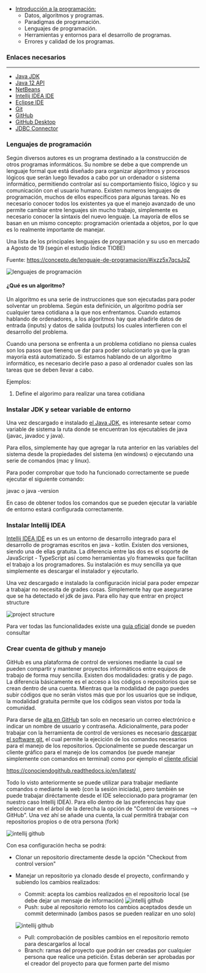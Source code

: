 - [Introducción a la programación:](#tema1)
    - Datos, algoritmos y programas.
    - Paradigmas de programación.
    - Lenguajes de programación.
    - Herramientas y entornos para el desarrollo de programas.
    - Errores y calidad de los programas.

### Enlaces necesarios
***

- <a href="https://www.oracle.com/technetwork/java/javase/downloads/jdk11-downloads-5066655.html" target=»_blank> Java JDK</a>
- <a href="https://docs.oracle.com/en/java/javase/12/docs/api/index.html" target=»_blank> Java 12 API</a>
- <a href="https://netbeans.apache.org/download/index.html">NetBeans</a>
- <a href="https://www.jetbrains.com/idea/download/" target=»_blank> Intellij IDEA IDE</a>
- <a href="https://www.eclipse.org/downloads/" target=»_blank> Eclipse IDE</a>
- <a href="https://git-scm.com/downloads" target="blank">Git</a>
- <a href="https://github.com" target=»_blank>GitHub</a>
- <a href="https://desktop.github.com">GitHub Desktop</a>
- <a href="https://dev.mysql.com/downloads/connector/j/5.1.html" target=»_blank>JDBC Connector</a>

### Lenguajes de programación

Según diversos autores es un programa destinado a la construcción de otros programas informáticos. Su nombre se debe a que comprende un lenguaje formal que está diseñado para organizar algoritmos y procesos lógicos que serán luego llevados a cabo por un ordenador o sistema informático, permitiendo controlar así su comportamiento físico, lógico y su comunicación con el usuario humano. Existen numeros lenguajes de programación, muchos de ellos específicos para algunas tareas. No es necesario conocer todos los existentes ya que el manejo avanzado de uno permite cambiar entre lenguajes sin mucho trabajo, simplemente es necesario conocer la sintaxis del nuevo lenguaje. La mayoría de ellos se basan en un mismo concepto: programación orientada a objetos, por lo que es lo realmente importante de manejar. 

Una lista de los principales lenguajes de programación y su uso en mercado a Agosto de 19 (según el estudio Índice TIOBE)

Fuente: https://concepto.de/lenguaje-de-programacion/#ixzz5x7qcsJqZ

![lenguajes de programación](./images/lenguajes.png)

#### ¿Qué es un algoritmo?

Un algoritmo es una serie de instrucciones que son ejecutadas para poder solventar un problema. Según esta definición, un algoritmo podría ser cualquier tarea cotidiana a la que nos enfrentamos. Cuando estamos hablando de ordenadores, a los algoritmos hay que añadirle datos de entrada (inputs) y datos de salida (outputs) los cuales interfieren con el desarrollo del problema.

Cuando una persona se enfrenta a un problema cotidiano no piensa cuales son los pasos que tienenq ue dar para poder solucionarlo ya que la gran mayoría está automatizado. Si estamos hablando de un algorítmo informático, es necesario decirle paso a paso al ordenador cuales son las tareas que se deben llevar a cabo.

Ejemplos:

1. Define el algorimo para realizar una tarea cotidiana

### Instalar JDK y setear variable de entorno

Una vez descargado e instalado <a href="https://www.oracle.com/technetwork/java/javase/downloads/jdk11-downloads-5066655.html" target=»_blank> el Java JDK</a>, es interesante setear como variable de sistema la ruta donde se encuentran los ejecutables de java (javac, javadoc y java).

Para ellos, simplemente hay que agregar la ruta anterior en las variables del sistema desde la propiedades del sistema (en windows) o ejecutando una serie de comandos (mac y linux). <a href="https://www.java.com/es/download/help/path.xml" target="_blank"></a>

Para poder comprobar que todo ha funcionado correctamente se puede ejecutar el siguiente comando:

javac o java -version

En caso de obtener todos los comandos que se pueden ejecutar la variable de entorno estará configurada correctamente.

### Instalar Intellij IDEA

<a href="https://www.jetbrains.com/idea/download" target=»_blank> Intellij IDEA IDE</a>
es un es un entorno de desarrollo integrado para el desarrollo de programas escritos en java - kotlin. Existen dos versiones, siendo una de ellas gratuita. La diferencia entre las dos es el soporte de JavaScript - TypeScript así como herramientas y/o framewoks que facilitan el trabajo a los programadores. Su instalación es muy sencilla ya que simplemente es descargar el instalador y ejecutarlo. 

Una vez descargado e instalado la configuración inicial para poder empezar a trabajar no necesita de grades cosas. Simplemente hay que asegurarse que se ha detectado el jdk de java. Para ello hay que entrar en project structure

![project structure](./images/intellij.png)

Para ver todas las funcionalidades existe una <a href="https://www.jetbrains.com/help/idea/discover-intellij-idea.html" target="_blank">guía oficial</a> donde se pueden consultar


### Crear cuenta de github y manejo

GitHub es una plataforma de control de versiones mediante la cual se pueden compartir y mantener proyectos informáticos entre equipos de trabajo de forma muy sencilla. Existen dos modalidades: gratis y de pago. La diferencia básicamente es el acceso a los códigos o repositorios que se crean dentro de una cuenta. Mientras que la modalidad de pago puedes subir códigos que no serán vistos más que por los usuarios que se indique, la modalidad gratuita permite que los códigos sean vistos por toda la comunidad.

Para darse de <a href="https://github.com" target=»_blank>alta en GitHub</a> tan solo en necesario un correo electrónico e indicar un nombre de usuario y contraseña. Adicionalmente, para poder trabajar con la herramienta de control de versiones es necesario <a href="https://git-scm.com/downloads" target="blank">descargar el software git</a>, el cual permite la ejecición de los comandos necesarios para el manejo de los repositorios. Opcionalmente se puede descargar un cliente gráfico para el manejo de los comandos (se puede manejar simplemente con comandos en terminal) como por ejemplo el <a href="https://desktop.github.com">cliente oficial</a>

https://conociendogithub.readthedocs.io/en/latest/

Todo lo visto anteriormente se puede utilizar para trabajar mediante comandos o mediante la web (con la sesión iniciada), pero también se puede trabajar diréctamente desde el IDE seleccionado para programar (en nuestro caso Intellij IDEA). Para ello dentro de las preferencias hay que seleccionar en el árbol de la derecha la opción de "Control de versiones --> GitHub". Una vez ahí se añade una cuenta, la cual permitirá trabajar con repositorios propios o de otra persona (fork)

![intellij github](./images/git1.png)

Con esa configuración hecha se podrá:
- Clonar un repositorio directamente desde la opción "Checkout from control version"
- Manejar un repositorio ya clonado desde el proyecto, confirmando y subiendo los cambios realizados:
    - Commit: acepta los cambios realizados en el repositorio local (se debe dejar un mensaje de información)
    ![intellij github](./images/git2.png)
    - Push: sube al repositorio remoto los cambios aceptados desde un commit determinado (ambos pasos se pueden realizar en uno solo)
    
    ![intellij github](./images/git3.png)
    - Pull: comprobación de posibles cambios en el repositorio remoto para descargarlos al local
    - Branch: ramas del proyecto que podrán ser creadas por cualquier persona que realice una petición. Estas deberán ser aprobadas por el creador del proyecto para que formen parte del mismo






